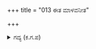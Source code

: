 +++
title = "013 ಈತ ಮಾಳವನೀತ"

+++

<details><summary>ಗದ್ಯ (ಕ.ಗ.ಪ) </summary>

13. ಇವನು ಮಾಳವದೇಶದ ದೊರೆ, ಇವನು ಕೊಂಕಣ ದೇಶದ ದೊರೆ, ಇವನು ಗುಜರಾತಿ ದೇಶದ ದೊರೆ, ಇವನು ಬರ್ಬರ ದೇಶದ ದೊರೆ, ಇವನು ಕೋಸಲ ದೇಶದ ದೊರೆ, ಇವನು ಖೇಟಕ ದೇಶದ ದೊರೆ, ಇವನು ಹಮ್ಮೀರ ದೇಶದ ದೊರೆ, ಇವನು ಕೇರಳ ದೇಶದ ದೊರೆ, ಇವನು ಸಿಂಹಳ ದೇಶದ ದೊರೆ, ಇವನು ಬೋಟಕ ದೇಶದ ದೊರೆ, ಇವನು ಚೀನಾದೇಶದ ದೊರೆ, ಇವನು ಮಾಗಧ ದೇಶದ ದೊರೆ, ಇವನು ದ್ರಾವಿಡ (ದಕ್ಷಿಣ ದೇಶದ) ದೇಶದ ದೊರೆ, ಇವನು ಗೌಳ (ಬಂಗಾಳದ) ದೊರೆ.
</details>
